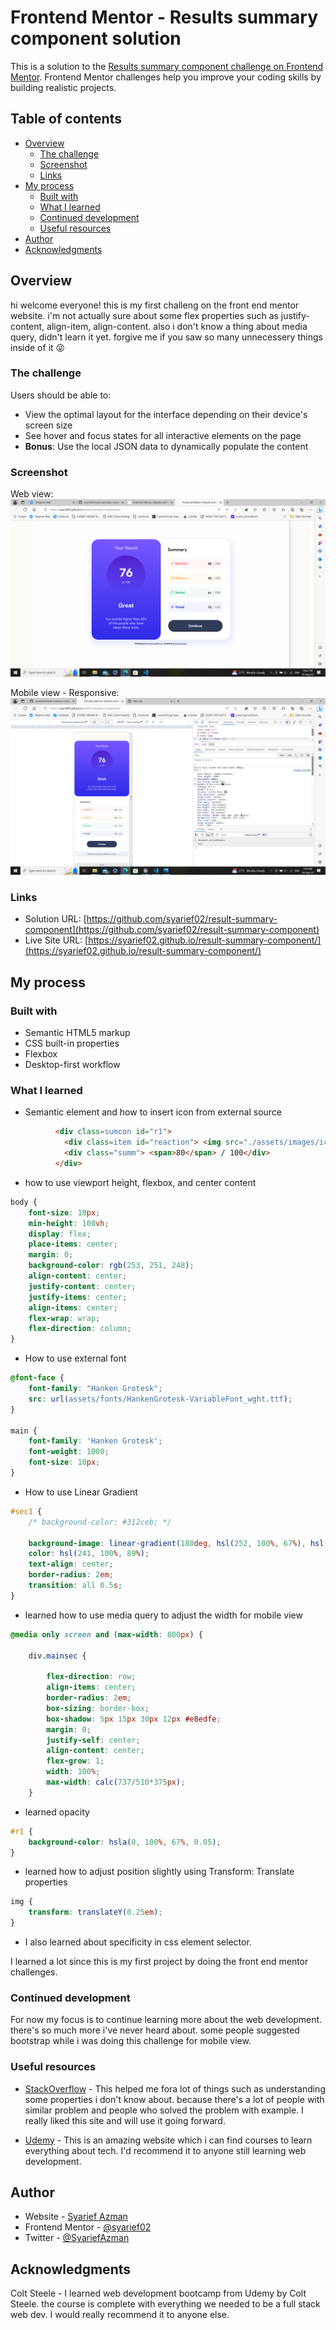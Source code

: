 # Frontend Mentor - Results summary component solution

This is a solution to the [Results summary component challenge on Frontend Mentor](https://www.frontendmentor.io/challenges/results-summary-component-CE_K6s0maV). Frontend Mentor challenges help you improve your coding skills by building realistic projects. 

## Table of contents

- [Overview](#overview)
  - [The challenge](#the-challenge)
  - [Screenshot](#screenshot)
  - [Links](#links)
- [My process](#my-process)
  - [Built with](#built-with)
  - [What I learned](#what-i-learned)
  - [Continued development](#continued-development)
  - [Useful resources](#useful-resources)
- [Author](#author)
- [Acknowledgments](#acknowledgments)

## Overview

hi welcome everyone! this is my first challeng on the front end mentor website. i'm not actually sure about some flex properties such as justify-content, align-item, align-content. also i don't know a thing about media query, didn't learn it yet. forgive me if you saw so many unnecessery things inside of it :stuck_out_tongue_closed_eyes:
  
### The challenge

Users should be able to:

- View the optimal layout for the interface depending on their device's screen size
- See hover and focus states for all interactive elements on the page
- **Bonus**: Use the local JSON data to dynamically populate the content

### Screenshot

Web view:
![](./screenshot/result%20summary%20component%20solution.png)

Mobile view - Responsive:
![](./screenshot/result%20summary%20component%20solution%20-%20mobile.png)

### Links

- Solution URL: [https://github.com/syarief02/result-summary-component](https://github.com/syarief02/result-summary-component)
- Live Site URL: [https://syarief02.github.io/result-summary-component/](https://syarief02.github.io/result-summary-component/)

## My process

### Built with

- Semantic HTML5 markup
- CSS built-in properties
- Flexbox
- Desktop-first workflow

### What I learned

- Semantic element and how to insert icon from external source
```html
          <div class=sumcon id="r1">
            <div class=item id="reaction"> <img src="./assets/images/icon-reaction.svg" alt=""> Reaction</div>
            <div class="summ"> <span>80</span> / 100</div>
          </div>
```

- how to use viewport height, flexbox, and center content
```CSS
body {
    font-size: 18px;
    min-height: 100vh;
    display: flex;
    place-items: center;
    margin: 0;
    background-color: rgb(253, 251, 248);
    align-content: center;
    justify-content: center;
    justify-items: center;
    align-items: center;
    flex-wrap: wrap;
    flex-direction: column;
}
```

- How to use external font
```CSS
@font-face {
    font-family: "Hanken Grotesk";
    src: url(assets/fonts/HankenGrotesk-VariableFont_wght.ttf);
}

main {
    font-family: 'Hanken Grotesk';
    font-weight: 1000;
    font-size: 18px;
}
```

- How to use Linear Gradient
```CSS
#sec1 {
    /* background-color: #312ceb; */

    background-image: linear-gradient(180deg, hsl(252, 100%, 67%), hsl(241, 81%, 54%));
    color: hsl(241, 100%, 89%);
    text-align: center;
    border-radius: 2em;
    transition: all 0.5s;
}
```

- learned how to use media query to adjust the width for mobile view
```CSS
@media only screen and (max-width: 800px) {

    div.mainsec {

        flex-direction: row;
        align-items: center;
        border-radius: 2em;
        box-sizing: border-box;
        box-shadow: 5px 15px 30px 12px #e8edfe;
        margin: 0;
        justify-self: center;
        align-content: center;
        flex-grow: 1;
        width: 100%;
        max-width: calc(737/510*375px);
    }
```

- learned opacity
```CSS
#r1 {
    background-color: hsla(0, 100%, 67%, 0.05);
}
```

- learned how to adjust position slightly using Transform: Translate properties
```CSS
img {
    transform: translateY(0.25em);
}
```

- I also learned about specificity in css element selector.

I learned a lot since this is my first project by doing the front end mentor challenges.

### Continued development

For now my focus is to continue learning more about the web development. there's so much more i've never heard about. some people suggested bootstrap while i was doing this challenge for mobile view.

### Useful resources

- [StackOverflow](https://stackoverflow.com/questions/52941346/css-height-calc100vh-vs-height-100vh) - This helped me fora lot of things such as understanding some properties i don't know about. because there's a lot of people with similar problem and people who solved the problem with example. I really liked this site and will use it going forward.

- [Udemy](https://www.udemy.com/course/the-web-developer-bootcamp/) - This is an amazing website which i can find courses to learn everything about tech. I'd recommend it to anyone still learning web development.


## Author

- Website - [Syarief Azman](https://github.com/syarief02)
- Frontend Mentor - [@syarief02](https://www.frontendmentor.io/profile/syarief02)
- Twitter - [@SyariefAzman](https://www.twitter.com/SyariefAzman)

## Acknowledgments

Colt Steele - I learned web development bootcamp from Udemy by Colt Steele. the course is complete with everything we needed to be a full stack web dev. I would really recommend it to anyone else.

